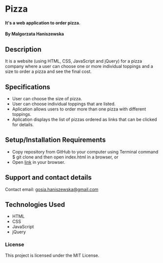 # Pizza

#### It's a web application to order pizza.

#### By Malgorzata Haniszewska

## Description
It is a website (using HTML, CSS, JavaScript and jQuery) for a pizza company where a user can choose one or more individual toppings and a size to order a pizza and see the final cost.

## Specifications
* User can choose the size of pizza.
* User can choose individual toppings that are listed.
* Aplication allows users to order more than one pizza with different toppings.
* Aplication displays the list of pizzas ordered as links that can be clicked for details.

## Setup/Installation Requirements

* Copy repository from GitHub to your computer using Terminal command $ git clone and then open index.html in a browser, or
* Open [link](https://yetka.github.io/pizza) in your browser.

## Support and contact details

Contact email: gosia.haniszewska@gmail.com

## Technologies Used

* HTML
* CSS
* JavaScript
* jQuery

### License

This project is licensed under the MIT License.
